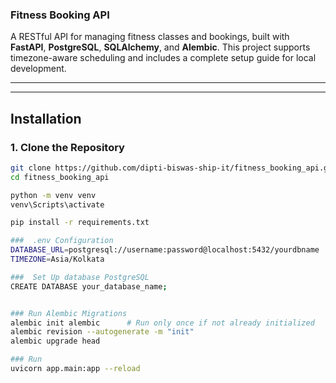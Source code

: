 ### Fitness Booking API

A RESTful API for managing fitness classes and bookings, built with **FastAPI**, **PostgreSQL**, **SQLAlchemy**, and **Alembic**. This project supports timezone-aware scheduling and includes a complete setup guide for local development.

---

---
## Installation

### 1. Clone the Repository

```bash
git clone https://github.com/dipti-biswas-ship-it/fitness_booking_api.git
cd fitness_booking_api

python -m venv venv
venv\Scripts\activate

pip install -r requirements.txt

###  .env Configuration
DATABASE_URL=postgresql://username:password@localhost:5432/yourdbname
TIMEZONE=Asia/Kolkata

###  Set Up database PostgreSQL
CREATE DATABASE your_database_name;


### Run Alembic Migrations
alembic init alembic      # Run only once if not already initialized
alembic revision --autogenerate -m "init"
alembic upgrade head

### Run 
uvicorn app.main:app --reload